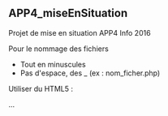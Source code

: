 ## APP4_miseEnSituation

Projet de mise en situation APP4 Info 2016

Pour le nommage des fichiers
* Tout en minuscules
* Pas d'espace, des _  (ex : nom_ficher.php)

Utiliser du HTML5 :

<!doctype html>
<html lang="fr">
<head>
  <meta charset="utf-8">
  <title>Titre de la page</title>
  <link rel="stylesheet" href="style.css">
</head>
<body>
  ...
  <script src="script.js"></script>
</body>
</html>


